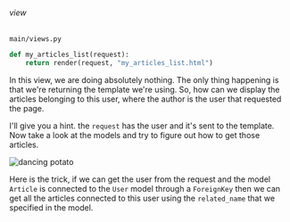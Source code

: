 
###### view

`main/views.py`
```python
def my_articles_list(request):
	return render(request, "my_articles_list.html")
```

In this view, we are doing absolutely nothing. The only thing happening is that we're returning the template we're using. So, how can we display the articles belonging to this user, where the author is the user that requested the page. 

I'll give you a hint. the `request` has the user and it's sent to the template. Now take a look at the models and try to figure out how to get those articles.  

![dancing potato](https://media1.tenor.com/images/61497871ab091f01703a3f1a624fb3c4/tenor.gif?itemid=11684043)

Here is the trick, if we can get the user from the request and the model `Article` is connected to the `User` model through a `ForeignKey` then we can get all the articles connected to this user using the `related_name` that we specified in the model.